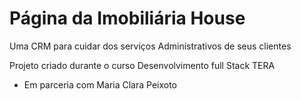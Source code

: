 
# Página da Imobiliária House

Uma CRM para cuidar dos serviços Administrativos de seus clientes

Projeto criado durante o curso Desenvolvimento full Stack TERA

- Em parceria com Maria Clara Peixoto
